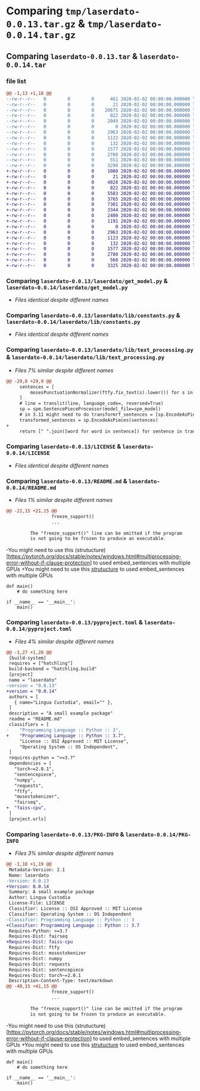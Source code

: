 # Comparing `tmp/laserdato-0.0.13.tar.gz` & `tmp/laserdato-0.0.14.tar.gz`

## Comparing `laserdato-0.0.13.tar` & `laserdato-0.0.14.tar`

### file list

```diff
@@ -1,13 +1,18 @@
--rw-r--r--   0        0        0      461 2020-02-02 00:00:00.000000 laserdato-0.0.13/main.py
--rw-r--r--   0        0        0       21 2020-02-02 00:00:00.000000 laserdato-0.0.13/laserdato/__init__.py
--rw-r--r--   0        0        0    20675 2020-02-02 00:00:00.000000 laserdato-0.0.13/laserdato/embed.py
--rw-r--r--   0        0        0      822 2020-02-02 00:00:00.000000 laserdato-0.0.13/laserdato/get_model.py
--rw-r--r--   0        0        0     2049 2020-02-02 00:00:00.000000 laserdato-0.0.13/laserdato/laser.py
--rw-r--r--   0        0        0        0 2020-02-02 00:00:00.000000 laserdato-0.0.13/laserdato/lib/__init__.py
--rw-r--r--   0        0        0     2963 2020-02-02 00:00:00.000000 laserdato-0.0.13/laserdato/lib/constants.py
--rw-r--r--   0        0        0     1122 2020-02-02 00:00:00.000000 laserdato-0.0.13/laserdato/lib/text_processing.py
--rw-r--r--   0        0        0      132 2020-02-02 00:00:00.000000 laserdato-0.0.13/settings.json/settings.json
--rw-r--r--   0        0        0     1577 2020-02-02 00:00:00.000000 laserdato-0.0.13/LICENSE
--rw-r--r--   0        0        0     2780 2020-02-02 00:00:00.000000 laserdato-0.0.13/README.md
--rw-r--r--   0        0        0      551 2020-02-02 00:00:00.000000 laserdato-0.0.13/pyproject.toml
--rw-r--r--   0        0        0     3298 2020-02-02 00:00:00.000000 laserdato-0.0.13/PKG-INFO
+-rw-r--r--   0        0        0     1080 2020-02-02 00:00:00.000000 laserdato-0.0.14/main.py
+-rw-r--r--   0        0        0       21 2020-02-02 00:00:00.000000 laserdato-0.0.14/laserdato/__init__.py
+-rw-r--r--   0        0        0     4828 2020-02-02 00:00:00.000000 laserdato-0.0.14/laserdato/align.py
+-rw-r--r--   0        0        0      822 2020-02-02 00:00:00.000000 laserdato-0.0.14/laserdato/get_model.py
+-rw-r--r--   0        0        0     5583 2020-02-02 00:00:00.000000 laserdato-0.0.14/laserdato/laser.py
+-rw-r--r--   0        0        0     3765 2020-02-02 00:00:00.000000 laserdato-0.0.14/laserdato/embed/embed.py
+-rw-r--r--   0        0        0     7301 2020-02-02 00:00:00.000000 laserdato-0.0.14/laserdato/embed/encoder.py
+-rw-r--r--   0        0        0     3344 2020-02-02 00:00:00.000000 laserdato-0.0.14/laserdato/embed/laserLstmEncoder.py
+-rw-r--r--   0        0        0     2400 2020-02-02 00:00:00.000000 laserdato-0.0.14/laserdato/embed/laserTransformerEncoder.py
+-rw-r--r--   0        0        0     1191 2020-02-02 00:00:00.000000 laserdato-0.0.14/laserdato/embed/multiGpuEncoder.py
+-rw-r--r--   0        0        0        0 2020-02-02 00:00:00.000000 laserdato-0.0.14/laserdato/lib/__init__.py
+-rw-r--r--   0        0        0     2963 2020-02-02 00:00:00.000000 laserdato-0.0.14/laserdato/lib/constants.py
+-rw-r--r--   0        0        0     1123 2020-02-02 00:00:00.000000 laserdato-0.0.14/laserdato/lib/text_processing.py
+-rw-r--r--   0        0        0      132 2020-02-02 00:00:00.000000 laserdato-0.0.14/settings.json/settings.json
+-rw-r--r--   0        0        0     1577 2020-02-02 00:00:00.000000 laserdato-0.0.14/LICENSE
+-rw-r--r--   0        0        0     2780 2020-02-02 00:00:00.000000 laserdato-0.0.14/README.md
+-rw-r--r--   0        0        0      568 2020-02-02 00:00:00.000000 laserdato-0.0.14/pyproject.toml
+-rw-r--r--   0        0        0     3325 2020-02-02 00:00:00.000000 laserdato-0.0.14/PKG-INFO
```

### Comparing `laserdato-0.0.13/laserdato/get_model.py` & `laserdato-0.0.14/laserdato/get_model.py`

 * *Files identical despite different names*

### Comparing `laserdato-0.0.13/laserdato/lib/constants.py` & `laserdato-0.0.14/laserdato/lib/constants.py`

 * *Files identical despite different names*

### Comparing `laserdato-0.0.13/laserdato/lib/text_processing.py` & `laserdato-0.0.14/laserdato/lib/text_processing.py`

 * *Files 7% similar despite different names*

```diff
@@ -29,8 +29,9 @@
     sentences = [
         mosesPunctuationNormalizer(ftfy.fix_text(s).lower()) for s in sentences
     ]
     # line = translit(line, language_code=, reversed=True)
     sp = spm.SentencePieceProcessor(model_file=spm_model)
     # in 3.11 might need to do transformrf_sentences = [sp.EncodeAsPieces(sentence) for sentence in sentences]
     transformed_sentences = sp.EncodeAsPieces(sentences)
+
     return [" ".join([word for word in sentence]) for sentence in transformed_sentences]
```

### Comparing `laserdato-0.0.13/LICENSE` & `laserdato-0.0.14/LICENSE`

 * *Files identical despite different names*

### Comparing `laserdato-0.0.13/README.md` & `laserdato-0.0.14/README.md`

 * *Files 1% similar despite different names*

```diff
@@ -21,15 +21,15 @@
                 freeze_support()
                 ...
 
         The "freeze_support()" line can be omitted if the program
         is not going to be frozen to produce an executable.
 ```
 
-You might need to use this (strutucture)[https://pytorch.org/docs/stable/notes/windows.html#multiprocessing-error-without-if-clause-protection] to used embed_sentences with multiple GPUs 
+You might need to use this [strutucture](https://pytorch.org/docs/stable/notes/windows.html#multiprocessing-error-without-if-clause-protection) to used embed_sentences with multiple GPUs 
 
 ```
 def main()
     # do something here
 
 if __name__ == '__main__':
     main()
```

### Comparing `laserdato-0.0.13/pyproject.toml` & `laserdato-0.0.14/pyproject.toml`

 * *Files 4% similar despite different names*

```diff
@@ -1,27 +1,28 @@
 [build-system]
 requires = ["hatchling"]
 build-backend = "hatchling.build"
 [project]
 name = "laserdato"
-version = "0.0.13"
+version = "0.0.14"
 authors = [
   { name="Lingua Custodia", email="" },
 ]
 description = "A small example package"
 readme = "README.md"
 classifiers = [
-    "Programming Language :: Python :: 3",
+    "Programming Language :: Python :: 3.7",
     "License :: OSI Approved :: MIT License",
     "Operating System :: OS Independent",
 ]
 requires-python = ">=3.7"
 dependencies = [
   "torch~=2.0.1",
   "sentencepiece",
   "numpy",
   "requests",
   "ftfy",
   "mosestokenizer",
   "fairseq",
+  "faiss-cpu",
 ]
 [project.urls]
```

### Comparing `laserdato-0.0.13/PKG-INFO` & `laserdato-0.0.14/PKG-INFO`

 * *Files 3% similar despite different names*

```diff
@@ -1,18 +1,19 @@
 Metadata-Version: 2.1
 Name: laserdato
-Version: 0.0.13
+Version: 0.0.14
 Summary: A small example package
 Author: Lingua Custodia
 License-File: LICENSE
 Classifier: License :: OSI Approved :: MIT License
 Classifier: Operating System :: OS Independent
-Classifier: Programming Language :: Python :: 3
+Classifier: Programming Language :: Python :: 3.7
 Requires-Python: >=3.7
 Requires-Dist: fairseq
+Requires-Dist: faiss-cpu
 Requires-Dist: ftfy
 Requires-Dist: mosestokenizer
 Requires-Dist: numpy
 Requires-Dist: requests
 Requires-Dist: sentencepiece
 Requires-Dist: torch~=2.0.1
 Description-Content-Type: text/markdown
@@ -40,15 +41,15 @@
                 freeze_support()
                 ...
 
         The "freeze_support()" line can be omitted if the program
         is not going to be frozen to produce an executable.
 ```
 
-You might need to use this (strutucture)[https://pytorch.org/docs/stable/notes/windows.html#multiprocessing-error-without-if-clause-protection] to used embed_sentences with multiple GPUs 
+You might need to use this [strutucture](https://pytorch.org/docs/stable/notes/windows.html#multiprocessing-error-without-if-clause-protection) to used embed_sentences with multiple GPUs 
 
 ```
 def main()
     # do something here
 
 if __name__ == '__main__':
     main()
```


